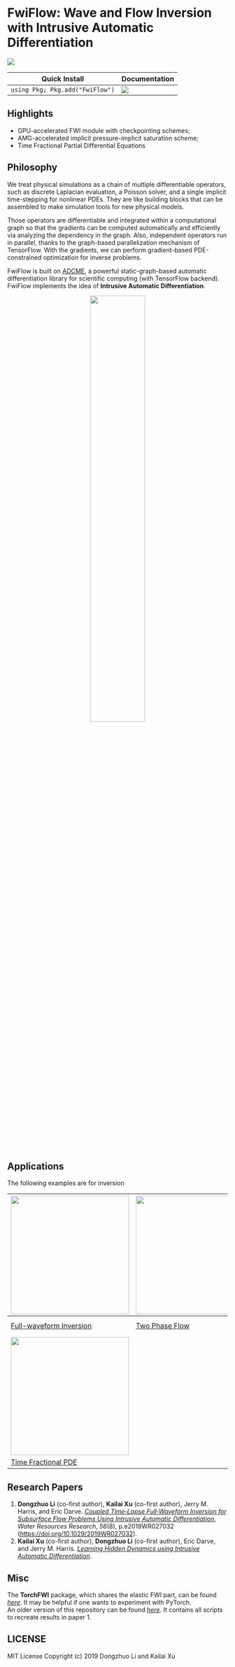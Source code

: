 # FwiFlow: Wave and Flow Inversion with Intrusive Automatic Differentiation

![](https://github.com/lidongzh/FwiFlow.jl/actions/workflows/main.yml/badge.svg)

| Quick Install                   | Documentation                                                |
| ------------------------------- | ------------------------------------------------------------ |
| `using Pkg; Pkg.add("FwiFlow")` | [![](https://img.shields.io/badge/docs-dev-blue.svg)](https://lidongzh.github.io/FwiFlow.jl/dev) |

## Highlights

- GPU-accelerated FWI module with checkpointing schemes;
- AMG-accelerated implicit pressure-implicit saturation scheme;
- Time Fractional Partial Differential Equations

## Philosophy

We treat physical simulations as a chain of multiple differentiable operators, such as discrete Laplacian evaluation, a Poisson solver, and a single implicit time-stepping for nonlinear PDEs. They are like building blocks that can be assembled to make simulation tools for new physical models.

Those operators are differentiable and integrated within a computational graph so that the gradients can be computed automatically and efficiently via analyzing the dependency in the graph. Also, independent operators run in parallel, thanks to the graph-based parallelization mechanism of TensorFlow. With the gradients, we can perform gradient-based PDE-constrained optimization for inverse problems. 

FwiFlow is built on [ADCME](https://github.com/kailaix/ADCME.jl), a powerful static-graph-based automatic differentiation library for scientific computing (with TensorFlow backend). FwiFlow implements the idea of **Intrusive Automatic Differentiation**. 

<p align="center">
  <img src="docs/src/assets/op.png" width="50%">
</p>



## Applications

The following examples are for inversion 

| <img src="docs/src/assets/marmousi_inv.png" width="270">     | <img src="docs/src/assets/flow.png" width="270">             | <img src="docs/src/assets/diagram.png" width="270"> |
| ------------------------------------------------------------ | ------------------------------------------------------------ | --------------------------------------------------- |
| [Full-waveform Inversion](https://lidongzh.github.io/FwiFlow.jl/dev/tutorials/fwi/) | [Two Phase Flow](https://lidongzh.github.io/FwiFlow.jl/dev/tutorials/flow/) | FWI-Two Phase Flow Coupled Inversion                |
| <img src="docs/src/assets/frac.png" width="270">             |                                                              |                                                     |
| [Time Fractional PDE](https://lidongzh.github.io/FwiFlow.jl/dev/tutorials/timefrac/)                                          |                                                              |                                                     |





## Research Papers
1. **Dongzhuo Li** (co-first author), **Kailai Xu** (co-first author), Jerry M. Harris, and Eric Darve. [*Coupled Time‐Lapse Full‐Waveform Inversion for Subsurface Flow Problems Using Intrusive Automatic Differentiation*](https://arxiv.org/abs/1912.07552), *Water Resources Research*, *56*(8), p.e2019WR027032 (https://doi.org/10.1029/2019WR027032).
2. **Kailai Xu**  (co-first author), **Dongzhuo Li**  (co-first author), Eric Darve, and Jerry M. Harris. [*Learning Hidden Dynamics using Intrusive Automatic Differentiation*](http://arxiv.org/abs/1912.07547).


## Misc
The **TorchFWI** package, which shares the elastic FWI part, can be found [*here*](https://github.com/lidongzh/TorchFWI). It may be helpful if one wants to experiment with PyTorch. <br>
An older version of this repository can be found [*here*](https://github.com/lidongzh/TwoPhaseFlowFWI). It contains all scripts to recreate results in paper 1.

## LICENSE

MIT License
Copyright (c) 2019 Dongzhuo Li and Kailai Xu

